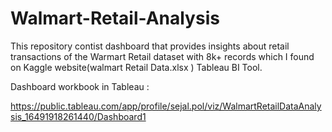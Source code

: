 # Walmart-Retail-Analysis

This repository contist dashboard that provides insights about retail transactions of the Warmart Retail dataset with 8k+ records which I found on Kaggle
website(walmart Retail Data.xlsx
) Tableau BI Tool.

Dashboard workbook in Tableau :

https://public.tableau.com/app/profile/sejal.pol/viz/WalmartRetailDataAnalysis_16491918261440/Dashboard1
